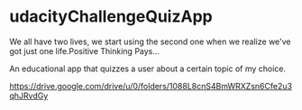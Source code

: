# udacityChallengeQuizApp
 
We all have two lives, we start using the second one when we realize we've got just one life.Positive Thinking Pays...

An educational app that quizzes a user about a certain topic of my choice.

https://drive.google.com/drive/u/0/folders/1088L8cnS4BmWRXZsn6Cfe2u3qhJRvdGy

